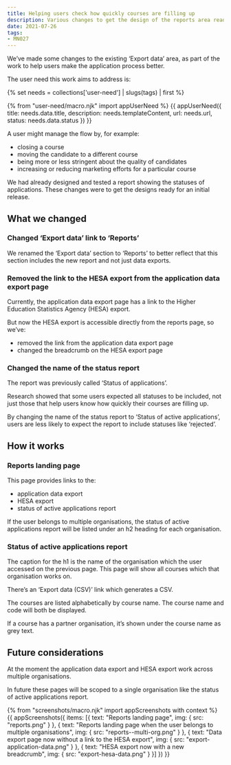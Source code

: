 ```yaml
---
title: Helping users check how quickly courses are filling up
description: Various changes to get the design of the reports area ready for an initial release
date: 2021-07-26
tags:
- MN027
---
```


We’ve made some changes to the existing ‘Export data’ area, as part of the work to help users make the application process better.

The user need this work aims to address is:

{% set needs = collections['user-need'] | slugs(tags) | first %}

{% from "user-need/macro.njk" import appUserNeed %}
{{ appUserNeed({
  title: needs.data.title,
  description: needs.templateContent,
  url: needs.url,
  status: needs.data.status
}) }}

A user might manage the flow by, for example:

- closing a course
- moving the candidate to a different course
- being more or less stringent about the quality of candidates
- increasing or reducing marketing efforts for a particular course

We had already designed and tested a report showing the statuses of applications. These changes were to get the designs ready for an initial release.

## What we changed

### Changed ‘Export data’ link to ‘Reports’

We renamed the ‘Export data’ section to ‘Reports’ to better reflect that this section includes the new report and not just data exports.

### Removed the link to the HESA export from the application data export page

Currently, the application data export page has a link to the Higher Education Statistics Agency (HESA) export.

But now the HESA export is accessible directly from the reports page, so we’ve:

- removed the link from the application data export page
- changed the breadcrumb on the HESA export page

### Changed the name of the status report

The report was previously called ‘Status of applications’.

Research showed that some users expected all statuses to be included, not just those that help users know how quickly their courses are filling up.

By changing the name of the status report to ‘Status of active applications’, users are less likely to expect the report to include statuses like ‘rejected’.

## How it works

### Reports landing page

This page provides links to the:

- application data export
- HESA export
- status of active applications report

If the user belongs to multiple organisations, the status of active applications report will be listed under an h2 heading for each organisation.

### Status of active applications report

The caption for the h1 is the name of the organisation which the user accessed on the previous page. This page will show all courses which that organisation works on.

There’s an ‘Export data (CSV)’ link which generates a CSV.

The courses are listed alphabetically by course name. The course name and code will both be displayed.

If a course has a partner organisation, it’s shown under the course name as grey text.

## Future considerations

At the moment the application data export and HESA export work across multiple organisations.

In future these pages will be scoped to a single organisation like the status of active applications report.

{% from "screenshots/macro.njk" import appScreenshots with context %}
{{ appScreenshots({
  items: [{
    text: "Reports landing page",
    img: {
      src: "reports.png"
    }
  }, {
    text: "Reports landing page when the user belongs to multiple organisations",
    img: {
      src: "reports--multi-org.png"
    }
  }, {
    text: "Data export page now without a link to the HESA export",
    img: {
      src: "export-application-data.png"
    }
  }, {
    text: "HESA export now with a new breadcrumb",
    img: {
      src: "export-hesa-data.png"
    }
  }]
}) }}

